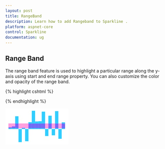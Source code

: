 ```yaml
---
layout: post
title: RangeBand
description: Learn how to add Rangeband to Sparkline .
platform: aspnet-core
control: Sparkline
documentation: ug
---
```


## Range Band  

The range band feature is used to highlight a particular range along the y-axis using start and end range property. You can also customize the color and opacity of the range band. 

{% highlight cshtml %}

 <ej-spark-line id="sparkline" >                   
 <e-range-band-settings start-range="4" end-range="30" color="#ff14ae" opacity="0.4">
 </e-range-band-settings>
 </ej-spark-line>

{% endhighlight %}

![](Range-Band_images/Range-Band_img1.png)

